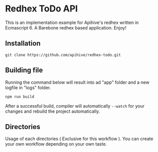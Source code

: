# Redhex ToDo API
This is an implementation example for Apihive's redhex written in Ecmascript 6.
A Barebone redhex based application. Enjoy!

## Installation
```
git clone https://github.com/apihive/redhex-todo.git
```
## Building file
Running the command below will result into ad "app" folder and a new logfile in "logs" folder. 
```
npm run build
```
After a successful build, compiler will automatically `--watch` for your changes and rebuild the project automatically.

## Directories
Usage of each directories ( Exclusive for this workflow ).
You can create your own workflow depending on your own taste.
